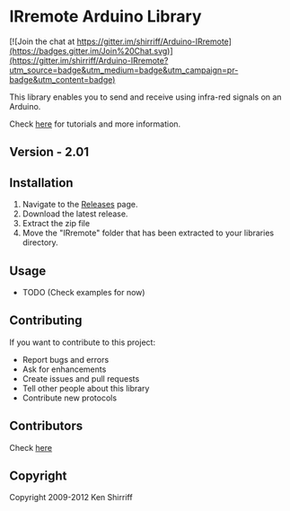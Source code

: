 # IRremote Arduino Library

[![Join the chat at https://gitter.im/shirriff/Arduino-IRremote](https://badges.gitter.im/Join%20Chat.svg)](https://gitter.im/shirriff/Arduino-IRremote?utm_source=badge&utm_medium=badge&utm_campaign=pr-badge&utm_content=badge)

This library enables you to send and receive using infra-red signals on an Arduino.

Check [here](http://shirriff.github.io/Arduino-IRremote/) for tutorials and more information.

## Version - 2.01

## Installation
1. Navigate to the [Releases](https://github.com/shirriff/Arduino-IRremote/releases) page.
2. Download the latest release.
3. Extract the zip file
4. Move the "IRremote" folder that has been extracted to your libraries directory.

## Usage
- TODO (Check examples for now)

## Contributing
If you want to contribute to this project:
- Report bugs and errors
- Ask for enhancements
- Create issues and pull requests
- Tell other people about this library
- Contribute new protocols

## Contributors
Check [here](Contributors.md)

## Copyright
Copyright 2009-2012 Ken Shirriff
